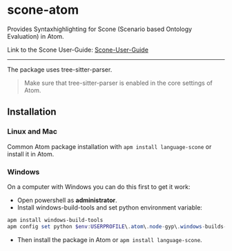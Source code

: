 # scone-atom
Provides Syntaxhighlighting for Scone (Scenario based Ontology Evaluation) in Atom.

Link to the Scone User-Guide: [Scone-User-Guide](https://bitbucket.org/malefort/scone/src/e84d5dea61c7b6186ce093d02d67b63e9f7e241e/documentation/SCONEUserGuide.pdf?at=default&fileviewer=file-view-default)

***

The package uses tree-sitter-parser.
 > Make sure that tree-sitter-parser is enabled in the core settings of Atom.

 ## Installation

### Linux and Mac
Common Atom package installation with ```apm install language-scone``` or install it in Atom.


 
### Windows
On a computer with Windows you can do this first to get it work:
 - Open powershell as **administrator**.
 - Install windows-build-tools and set python environment variable:


```powershell
apm install windows-build-tools
apm config set python $env:USERPROFILE\.atom\.node-gyp\.windows-builds-tools\python27\python.exe
```
 - Then install the package in Atom or ```apm install language-scone```.
